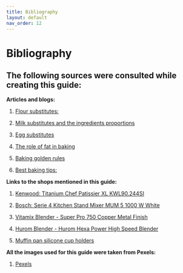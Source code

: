 ```yaml
---
title: Bibliography
layout: default
nav_order: 12
---
```


<h1>Bibliography</h1>

<h2>The following sources were consulted while creating this guide:</h2>

**Articles and blogs:**


1. [Flour substitutes:](https://www.bbcgoodfood.com/howto/guide/best-flour-substitutions)

2. [Milk substitutes and the ingredients proportions](https://www.delish.com/cooking/a38422869/whole-milk-substitutes-for-baking/)

3. [Egg substitutes](https://www.pccmarkets.com/taste/2013-03/egg_substitutes/)

4. [The role of fat in baking](https://bakerbettie.com/function-of-fat-in-baking/) 

5. [Baking golden rules](https://www.smh.com.au/goodfood/tips-and-advice/the-golden-rules-of-baking-20200330-h1mzll.html) 

6. [Best baking tips:](https://www.bookishbakes.co.uk/post/best-baking-tips-tricks-beginners)


**Links to the shops mentioned in this guide:**

1. [Kenwood: Titanium Chef Patissier XL KWL90.244SI](https://www.kenwoodworld.com/pl-pl/titanium-chef-patissier-xl-kwl90-244si/p/KWL90.244SI) 

2. [Bosch: Serie 4 Kitchen Stand Mixer MUM 5 1000 W White](https://www.bosch-home.pl/lista-produktow/roboty-kuchenne/roboty-kuchenne-mum/roboty-kuchenne-mum-5/MUM5XW10#/Togglebox=manuals/Togglebox=accessories/) 

3. [Vitamix Blender - Super Pro 750 Copper Metal Finish](https://www.bestblender.pl/blender-vitamix-professional-series-750/) 

4. [Hurom Blender - Hurom Hexa Power High Speed Blender](https://www.hurom.com/products/hurom-hexa-power-high-speed-blender) 

5. [Muffin pan silicone cup holders](https://www.aliexpress.com/item/1005005986393187.html) 

**All the images used for this guide were taken from Pexels:**

1. [Pexels](https://www.pexels.com/pl-pl/) 

